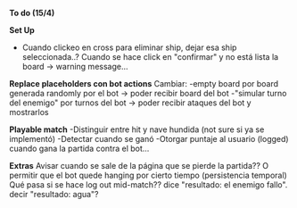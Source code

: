 **To do (15/4)**

**Set Up**
* Cuando clickeo en cross para eliminar ship, dejar esa ship seleccionada..?
Cuando se hace click en "confirmar" y no está lista la board -> warning message...

**Replace placeholders con bot actions**
Cambiar:
-empty board por board generada randomly por el bot -> poder recibir board del bot
-"simular turno del enemigo" por turnos del bot -> poder recibir ataques del bot y mostrarlos

**Playable match**
-Distinguir entre hit y nave hundida (not sure si ya se implementó)
-Detectar cuando se ganó
-Otorgar puntaje al usuario (logged) cuando gana la partida contra el bot...

**Extras**
Avisar cuando se sale de la página que se pierde la partida??
O permitir que el bot quede hanging por cierto tiempo (persistencia temporal)
Qué pasa si se hace log out mid-match??
dice "resultado: el enemigo fallo". decir "resultado: agua"?
